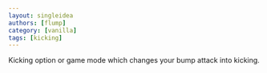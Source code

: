 ```yaml
---
layout: singleidea
authors: [flump]
category: [vanilla]
tags: [kicking]
---
```

Kicking option or game mode which changes your bump attack into kicking.
